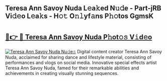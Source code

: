 ## Teresa Ann Savoy Nuda L𝚎a𝚔ed N𝚞𝚍e - Part-jRB Vi𝚍𝚎o L𝚎a𝚔s - H𝚘𝚝 O𝚗𝚕yf𝚊ns P𝚑𝚘tos GgmsK

# <h2><a href="http://kf3g5vl.oniu.top/?m=Teresa+Ann+Savoy+Nuda">🔗👉 🔴 Teresa Ann Savoy Nuda P𝚑ot𝚘𝚜 V𝚒d𝚎o</a></h2>

[![Teresa Ann Savoy Nuda Nu𝚍e𝚜](https://i.imgur.com/0qMVB7G.gif)](http://kf3g5vl.oniu.top/?m=Teresa+Ann+Savoy+Nuda)
Digital content creator Teresa Ann Savoy Nuda, acclaimed for sharing dance and lifestyle material, consisting of performances and vlogs on social media. Innovative special effects artist Teresa Ann Savoy Nuda, famed for their remarkable abilities and achievements in creating visually stunning sequences.  
